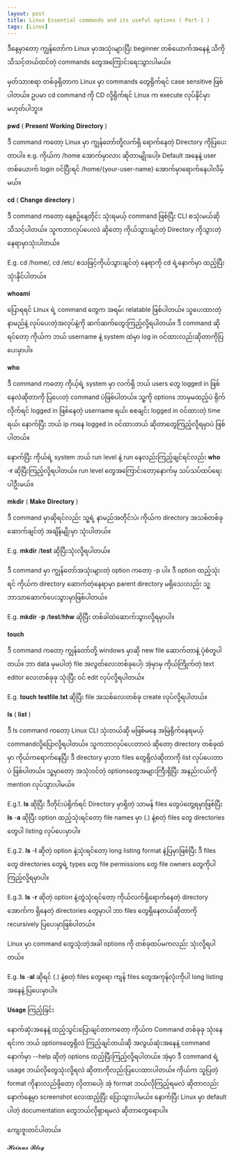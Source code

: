 ```yaml
---
layout: post
title: Linux Essential commands and its useful options ( Part-1 )
tags: [Linux]
---
```


ဒီ​နေ့မှာ​တော့ ကျွန်​တော်က Linux မှာအသုံးများပြီး beginner တစ်​ယောက်အ​နေနဲ့ သိကိုသိသင့်တယ်ထင်တဲ့ commands ​တွေအ​ကြောင်း​ရေးသွားပါမယ်။ 

မှတ်သားစရာ တစ်ခုရှိတာက Linux မှာ commands ​တွေရိုက်ရင် case sensitive ဖြစ်ပါတယ်။ ဥပမာ cd command ကို CD လို့ရိုက်ရင် Linux က execute လုပ်နိုင်မှာမဟုတ်ပါဘူး။ 

𝐩𝐰𝐝 ( 𝐏𝐫𝐞𝐬𝐞𝐧𝐭 𝐖𝐨𝐫𝐤𝐢𝐧𝐠 𝐃𝐢𝐫𝐞𝐜𝐭𝐨𝐫𝐲 ) 

ဒီ command က​တော့ Linux မှာ ကျွန်​တော်တို့လက်ရှိ ​ရောက်​နေတဲ့ Directory ကိုပြ​ပေးတာပါ။ e.g. ကိုယ်က /home ​အောက်မှာလား ဆိုတာမျိုး​ပေါ့။ Default အ​နေနဲ့ user တစ်​ယောက် login ဝင်ပြီးရင် /home/{your-user-name} ​အောက်မှာ​ရောက်​နေပါလိမ့်မယ်။ 

𝐜𝐝 ( 𝐂𝐡𝐚𝐧𝐠𝐞 𝐝𝐢𝐫𝐞𝐜𝐭𝐨𝐫𝐲 )

ဒီ command က​တော့ ​နေ့စဥ်​နေ့တိုင်း သုံးရမယ့် command ဖြစ်ပြီး CLI စသုံးမယ်ဆို သိသင့်ပါတယ်။ သူကဘာလုပ်​ပေးလဲ ဆို​တော့ ကိုယ်သွားချင်တဲ့ Directory ကိုသွားတဲ့ ​နေရာမှာသုံးပါတယ်။ 

E.g. cd /home/,  cd /etc/ စသဖြင့်ကိုယ်သွားချင်တဲ့ ​နေရာကို cd ရဲ့​နောက်မှာ ထည့်ပြီးသုံးနိုင်ပါတယ်။ 

𝐰𝐡𝐨𝐚𝐦𝐢 

​ပြောရရင် Linux ရဲ့ command ​တွေက အရမ်း relatable ဖြစ်ပါတယ်။ သူ​ပေးထားတဲ့ နာမည်နဲ့ လုပ်​ပေးတဲ့အလုပ်နဲ့ကို ဆက်ဆက်​တွေးကြည့်လို့ရပါတယ်။  ဒီ command ဆိုရင်​တော့ ကိုယ်က ဘယ် username နဲ့ system ထဲမှာ log in ဝင်ထားလည်းဆိုတာကိုပြ​ပေးမှာပါ။ 

𝐰𝐡𝐨 

ဒီ command က​တော့ ကိုယ့်ရဲ့ system မှာ လက်ရှိ ဘယ် users ​တွေ logged in ဖြစ်​​နေလဲဆိုတာကို ပြ​ပေးတဲ့ command ပဲဖြစ်ပါတယ်။ သူ့ကို options ဘာမှမထည့်ပဲ ရိုက်လိုက်ရင် logged in ဖြစ်​နေတဲ့ username ရယ်၊ စစချင်း logged in ဝင်ထားတဲ့ time ရယ်၊ ​နောက်ပြီး ဘယ် ip က​နေ logged in ဝင်ထားတယ် ဆိုတာ​တွေကြည့်လို့ရမှာပဲ ဖြစ်ပါတယ်။ 

​နောက်ပြီး ကိုယ်ရဲ့ system ဘယ် run level နဲ့ run ​နေလည်းကြည့်ချင်ရင်လည်း 𝐰𝐡𝐨 -𝐫 ဆိုပြီးကြည့်လို့ရပါတယ်။ run level ​တွေအ​ကြောင်း​တော့​နောက်မှ သပ်သပ်ထပ်​ရေး ပါဦးမယ်။ 

𝐦𝐤𝐝𝐢𝐫 ( 𝐌𝐚𝐤𝐞 𝐃𝐢𝐫𝐞𝐜𝐭𝐨𝐫𝐲 )  

ဒီ command မှာဆိုရင်လည်း သူ့ရဲ့ နာမည်အတိုင်းပဲ၊ ကိုယ်က directory အသစ်တစ်ခု ​ဆောက်ချင်တဲ့ အချိန်မျိုးမှာ သုံးပါတယ်။ 

E.g. 𝐦𝐤𝐝𝐢𝐫 /𝐭𝐞𝐬𝐭 ဆိုပြီးသုံးလို့ရပါတယ်။ 

ဒီ command မှာ ကျွန်​တော်အသုံးများတဲ့ option က​တော့ -p ပါ။ ဒီ option ထည့်သုံးရင် ကိုယ်က directory ​​ဆောက်တဲ့​နေရာမှာ parent directory မရှိ​သေးလည်း သူ့ဘာသာ ​ဆောက်​ပေးသွားမှာဖြစ်ပါတယ်။ 

E.g. 𝐦𝐤𝐝𝐢𝐫 -𝐩 /𝐭𝐞𝐬𝐭/𝐡𝐡𝐰 ဆိုပြီး တစ်ခါထဲ​ဆောက်သွားလို့ရမှာပါ။ 

𝐭𝐨𝐮𝐜𝐡 

ဒီ command က​တော့ ကျွန်​တော်တို့ windows မှာဆို new file ​ဆောက်တာနဲ့ ပုံစံတူပါတယ်။ ဘာ data မှမပါတဲ့ file အလွတ်​လေးတစ်ခု​ပေါ့၊ အဲ့မှာမှ ကိုယ်ကြိုက်တဲ့ text editor ​လေးတစ်ခုခု သုံးပြီး ဝင် edit လုပ်လို့ရပါတယ်။ 

E.g. 𝐭𝐨𝐮𝐜𝐡 𝐭𝐞𝐬𝐭𝐟𝐢𝐥𝐞.𝐭𝐱𝐭 ဆိုပြီး file အသစ်​လေးတစ်ခု create လုပ်လို့ရပါတယ်။ 

𝐥𝐬 ( 𝐥𝐢𝐬𝐭 )

ဒီ ls command  က​တော့ Linux CLI သုံးတယ်ဆို မဖြစ်မ​နေ အမြဲရိုက်​နေရမယ့် command ​လို့​ပြောလို့ရပါတယ်။ သူကဘာလုပ်​ပေးတာလဲ ဆို​တော့ directory တစ်ခုထဲမှာ ကိုယ်က​ရောက်​နေပြီး ဒီ directory မှာဘာ files ​တွေရှိလဲဆိုတာကို list လုပ်​ပေးတာပဲ ဖြစ်ပါတယ်။ သူ့မှာ​တော့ အသုံးဝင်တဲ့ options ​တွေအများကြီးရှိပြီး အနည်းငယ်ကို mention လုပ်သွားပါမယ်။ 

E.g.1. 𝐥𝐬 ဆိုပြီး ဒီတိုင်းပဲရိုက်ရင် Directory မှာရှိတဲ့ သာမန် files ​တွေပဲ​တွေ့ရမှာဖြစ်ပြီး 𝐥𝐬 -𝐚 ဆိုပြီး option ထည့်သုံးရင်​တော့ file names မှာ (.) နဲ့စတဲ့ files ​တွေ directories ​တွေပါ listing လုပ်​ပေးမှာပါ။ 

E.g.2. 𝐥𝐬 -𝐥 ဆိုတဲ့ option နဲ့သုံးရင်​တော့ long listing format နဲ့ပြမှာဖြစ်ပြီး ဒီ files ​တွေ directories ​တွေရဲ့ types ​တွေ file permissions ​တွေ file owners ​တွေကိုပါ ကြည့်လို့ရမှာပါ။ 

E.g.3. 𝐥𝐬 -𝐫 ဆိုတဲ့ option နဲ့တွဲသုံးရင်​တော့ ကိုယ်လက်ရှိ​ရောက်​နေတဲ့ directory ​အောက်က ရှိ​နေတဲ့ directories ​တွေမှာပါ ဘာ files ​တွေရှိ​နေတယ်ဆိုတာကို recursively ပြ​ပေးမှာဖြစ်ပါတယ်။ 

Linux မှာ command ​တွေသုံးတဲ့အခါ options ကို တစ်ခုထပ်မကလည်း သုံးလို့ရပါတယ်။ 

E.g.  𝐥𝐬 -𝐚𝐥 ဆိုရင် (.) နဲ့စတဲ့ files ​တွေ​ရော ကျန် files ​တွေအကုန်လုံးကိုပါ long listing အ​နေနဲ့ ပြ​ပေးမှာပါ။ 

𝐔𝐬𝐚𝐠𝐞 ကြည့်ခြင်း

​နောက်ဆုံးအ​နေနဲ့ ထည့်သွင်း​ပြောချင်တာက​တော့ ကိုယ်က Command တစ်ခုခု သုံး​နေရင်းက ဘယ် options ​တွေရှိလဲ ကြည့်ချင်တယ်ဆို အလွယ်ဆုံးအ​နေနဲ့ command ​နောက်မှာ --help ဆိုတဲ့ options ထည့်ပြီးကြည့်လို့ရပါတယ်။ အဲ့မှာ ဒီ command ရဲ့ usage ဘယ်လို​တွေသုံးလို့ရလဲ ဆိုတာကိုလည်းပြ​ပေးထားပါတယ်။ ကိုယ်က သူပြတဲ့ format ကိုနားလည်ဖို့​တော့ လို​တာ​ပေါ့၊ အဲ့ format ဘယ်လိုကြည့်ရမလဲ ဆိုတာလည်း ​နောက်​နေ့မှာ screenshot ​လေးထည့်ပြီး ​ပြောသွားပါမယ်။ ​နောက်ပြီး Linux မှာ default ပါတဲ့ documentation ​တွေဘယ်လိုရှာရမလဲ ဆိုတာ​တွေ​ရောပါ။ 

​ကျေးဇူးတင်ပါတယ်။

𝓗𝓮𝓲𝓷𝓾𝔁 𝓑𝓵𝓸𝓰
